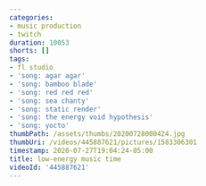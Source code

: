 ```yaml
---
categories:
- music production
- twitch
duration: 10053
shorts: []
tags:
- fl studio
- 'song: agar agar'
- 'song: bamboo blade'
- 'song: red red red'
- 'song: sea chanty'
- 'song: static render'
- 'song: the energy void hypothesis'
- 'song: yocto'
thumbPath: /assets/thumbs/20200728000424.jpg
thumbUri: /videos/445887621/pictures/1583306301
timestamp: 2020-07-27T19:04:24-05:00
title: low-energy music time
videoId: '445887621'
---
```

